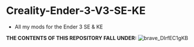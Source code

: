 # Creality-Ender-3-V3-SE-KE

-  All my mods for the Ender 3 SE & KE

**THE CONTENTS OF THIS REPOSITORY FALL UNDER:**
![brave_DIrfEC1gKB](https://github.com/user-attachments/assets/38e6e00a-9b24-49f6-92e0-96283c350913)
